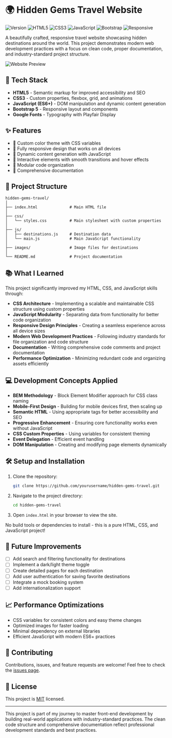 # 🌍 Hidden Gems Travel Website

![Version](https://img.shields.io/badge/version-1.0.0-blue)
![HTML5](https://img.shields.io/badge/HTML5-E34F26?style=flat&logo=html5&logoColor=white)
![CSS3](https://img.shields.io/badge/CSS3-1572B6?style=flat&logo=css3&logoColor=white)
![JavaScript](https://img.shields.io/badge/JavaScript-F7DF1E?style=flat&logo=javascript&logoColor=black)
![Bootstrap](https://img.shields.io/badge/Bootstrap-7952B3?style=flat&logo=bootstrap&logoColor=white)
![Responsive](https://img.shields.io/badge/Responsive-Design-success)

A beautifully crafted, responsive travel website showcasing hidden destinations around the world. This project demonstrates modern web development practices with a focus on clean code, proper documentation, and industry-standard project structure.

![Website Preview](https://via.placeholder.com/800x400?text=Hidden+Gems+Travel+Website)

## 🚀 Tech Stack

- **HTML5** - Semantic markup for improved accessibility and SEO
- **CSS3** - Custom properties, flexbox, grid, and animations
- **JavaScript (ES6+)** - DOM manipulation and dynamic content generation
- **Bootstrap 5** - Responsive layout and components
- **Google Fonts** - Typography with Playfair Display

## ✨ Features

- 🎨 Custom color theme with CSS variables
- 📱 Fully responsive design that works on all devices
- 🔄 Dynamic content generation with JavaScript
- 🌈 Interactive elements with smooth transitions and hover effects
- 🧩 Modular code organization
- 📝 Comprehensive documentation

## 📂 Project Structure

```
hidden-gems-travel/
│
├── index.html              # Main HTML file
│
├── css/
│   └── styles.css          # Main stylesheet with custom properties
│
├── js/
│   ├── destinations.js     # Destination data
│   └── main.js             # Main JavaScript functionality
│
├── images/                 # Image files for destinations
│
└── README.md               # Project documentation
```

## 📚 What I Learned

This project significantly improved my HTML, CSS, and JavaScript skills through:

- **CSS Architecture** - Implementing a scalable and maintainable CSS structure using custom properties
- **JavaScript Modularity** - Separating data from functionality for better code organization
- **Responsive Design Principles** - Creating a seamless experience across all device sizes
- **Modern Web Development Practices** - Following industry standards for file organization and code structure
- **Documentation** - Writing comprehensive code comments and project documentation
- **Performance Optimization** - Minimizing redundant code and organizing assets efficiently

## 💻 Development Concepts Applied

- **BEM Methodology** - Block Element Modifier approach for CSS class naming
- **Mobile-First Design** - Building for mobile devices first, then scaling up
- **Semantic HTML** - Using appropriate tags for better accessibility and SEO
- **Progressive Enhancement** - Ensuring core functionality works even without JavaScript
- **CSS Custom Properties** - Using variables for consistent theming
- **Event Delegation** - Efficient event handling
- **DOM Manipulation** - Creating and modifying page elements dynamically

## 🛠️ Setup and Installation

1. Clone the repository:
   ```bash
   git clone https://github.com/yourusername/hidden-gems-travel.git
   ```

2. Navigate to the project directory:
   ```bash
   cd hidden-gems-travel
   ```

3. Open `index.html` in your browser to view the site.

No build tools or dependencies to install - this is a pure HTML, CSS, and JavaScript project!

## 🔄 Future Improvements

- [ ] Add search and filtering functionality for destinations
- [ ] Implement a dark/light theme toggle
- [ ] Create detailed pages for each destination
- [ ] Add user authentication for saving favorite destinations
- [ ] Integrate a mock booking system
- [ ] Add internationalization support

## 📈 Performance Optimizations

- CSS variables for consistent colors and easy theme changes
- Optimized images for faster loading
- Minimal dependency on external libraries
- Efficient JavaScript with modern ES6+ practices

## 🤝 Contributing

Contributions, issues, and feature requests are welcome! Feel free to check the [issues page](https://github.com/yourusername/hidden-gems-travel/issues).

## 📝 License

This project is [MIT](LICENSE) licensed.

---

This project is part of my journey to master front-end development by building real-world applications with industry-standard practices. The clean code structure and comprehensive documentation reflect professional development standards and best practices.